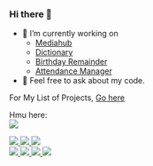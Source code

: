 ### Hi there 👋

- 🔭 I’m currently working on 
    * [Mediahub](https://github.com/Sharkaboi/MediaHub)
    * [Dictionary](https://github.com/Sharkaboi/Dictionary)
    * [Birthday Remainder](https://github.com/Sharkaboi/Birthday_Remainder)
    * [Attendance Manager](https://github.com/Sharkaboi/AttendanceManager)
- 💬 Feel free to ask about my code.

For My List of Projects, [Go here](https://gist.github.com/Sharkaboi/e1f63145591a5d118d5612f1bdc78417)

Hmu here:  
<a href="https://twitter.com/Cyber_Shark_YT" alt="Twitter">
   <img src="https://img.shields.io/badge/Twitter-%40Cyber__Shark__YT-blue" />
</a>

<a href="https://www.reddit.com/user/SharkaBoi" alt="Reddit">
   <img src="https://img.shields.io/badge/Reddit-u%2FSharkaBoi-orange" />
</a>

<a href="https://www.twitch.tv/cyber_shark" alt="Twitch">
   <img src="https://img.shields.io/badge/Twitch-cyber__shark-blueviolet" />
</a>

<a href="https://www.youtube.com/channel/UCQm5gZ7aw5qSqtg7VF6KAhg" alt="YT">
   <img src="https://img.shields.io/badge/Youtube-Cyber%20SharK-red" />
</a>
<br>
<a href="https://discord.com/invite/3h9d7z4" alt="Discord">
   <img src="https://img.shields.io/badge/Discord-CyberShark%233467-9cf" />
</a>

<a href="https://medium.com/@cybershark" alt="Medium">
  <img src="https://img.shields.io/badge/Medium-%40cybershark-black" />
</a>

<a href="https://stackoverflow.com/users/12674960/cybershark" alt="SO">
  <img src="https://img.shields.io/badge/SO-CyberShark-orange" />
</a>

<a href="https://www.instagram.com/sharkaboiii/" alt="IG">
  <img src="https://img.shields.io/badge/IG-sharkaboiii-ff69b4" />
</a>
